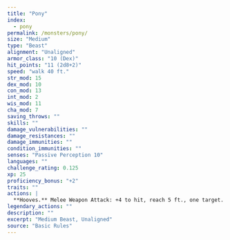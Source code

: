 ```yaml
---
title: "Pony"
index:
  - pony
permalink: /monsters/pony/
size: "Medium"
type: "Beast"
alignment: "Unaligned"
armor_class: "10 (Dex)"
hit_points: "11 (2d8+2)"
speed: "walk 40 ft."
str_mod: 15
dex_mod: 10
con_mod: 13
int_mod: 2
wis_mod: 11
cha_mod: 7
saving_throws: ""
skills: ""
damage_vulnerabilities: ""
damage_resistances: ""
damage_immunities: ""
condition_immunities: ""
senses: "Passive Perception 10"
languages: ""
challenge_rating: 0.125
xp: 25
proficiency_bonus: "+2"
traits: ""
actions: |
  **Hooves.** Melee Weapon Attack: +4 to hit, reach 5 ft., one target. Hit: 7 (2d4 + 2) bludgeoning damage.  
legendary_actions: ""
description: ""
excerpt: "Medium Beast, Unaligned"
source: "Basic Rules"
---
```

